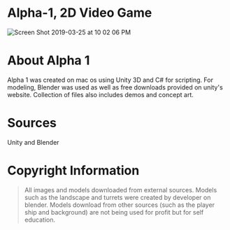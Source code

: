 # Alpha-1, 2D Video Game
![Screen Shot 2019-03-25 at 10 02 06 PM](https://user-images.githubusercontent.com/36040531/60632788-849d3180-9dd5-11e9-96f0-2b224f54fb0e.png)

# About Alpha 1
Alpha 1 was created on mac os using Unity 3D and C# for scripting. For modeling, Blender was used as well as 
free downloads provided on unity's website. Collection of files also includes demos and concept art.

<h1>Sources</h1>
Unity and Blender

# Copyright Information
> All images and models downloaded from external sources. Models such as the landscape and turrets were created by developer on blender. Models download from other sources (such as the player ship and background) are not being used for profit but for self education.

